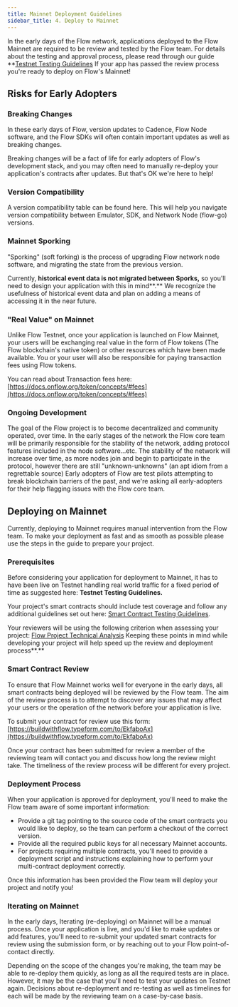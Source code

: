```yaml
---
title: Mainnet Deployment Guidelines
sidebar_title: 4. Deploy to Mainnet
---
```


In the early days of the Flow network, applications deployed to the Flow Mainnet are required to be review and tested by the Flow team. For details about the testing and approval process, please read through our guide \*\*[Testnet Testing Guidelines](../testnet-testing) If your app has passed the review process you're ready to deploy on Flow's Mainnet!

## Risks for Early Adopters

### Breaking Changes

In these early days of Flow, version updates to Cadence, Flow Node software, and the Flow SDKs will often contain important updates as well as breaking changes.

Breaking changes will be a fact of life for early adopters of Flow's development stack, and you may often need to manually re-deploy your application's contracts after updates. But that's OK we're here to help!

### Version Compatibility

A version compatibility table can be found here. This will help you navigate version compatibility between Emulator, SDK, and Network Node (flow-go) versions.

### Mainnet **Sporking**

"Sporking" (soft forking) is the process of upgrading Flow network node software, and migrating the state from the previous version.

Currently, **historical event data is not migrated between Sporks,** so you'll need to design your application with this in mind**.** We recognize the usefulness of historical event data and plan on adding a means of accessing it in the near future.

### "Real Value" on Mainnet

Unlike Flow Testnet, once your application is launched on Flow Mainnet, your users will be exchanging real value in the form of Flow tokens (The Flow blockchain's native token) or other resources which have been made available. You or your user will also be responsible for paying transaction fees using Flow tokens.

You can read about Transaction fees here: [https://docs.onflow.org/token/concepts/#fees](https://docs.onflow.org/token/concepts/#fees)

### Ongoing Development

The goal of the Flow project is to become decentralized and community operated, over time. In the early stages of the network the Flow core team will be primarily responsible for the stability of the network, adding protocol features included in the node software...etc. The stability of the network will increase over time, as more nodes join and begin to participate in the protocol, however there are still "unknown-unknowns" (an apt idiom from a regrettable source) Early adopters of Flow are test pilots attempting to break blockchain barriers of the past, and we're asking all early-adopters for their help flagging issues with the Flow core team.

## Deploying on Mainnet

Currently, deploying to Mainnet requires manual intervention from the Flow team. To make your deployment as fast and as smooth as possible please use the steps in the guide to prepare your project.

### Prerequisites

Before considering your application for deployment to Mainnet, it has to have been live on Testnet handling real world traffic for a fixed period of time as suggested here: **Testnet Testing Guidelines.**

Your project's smart contracts should include test coverage and follow any additional guidelines set out here: [Smart Contract Testing Guidelines](../contract-testing).

Your reviewers will be using the following criterion when assessing your project: [Flow Project Technical Analysis](../contract-testing) Keeping these points in mind while developing your project will help speed up the review and deployment process**.**

### Smart Contract Review

To ensure that Flow Mainnet works well for everyone in the early days, all smart contracts being deployed will be reviewed by the Flow team. The aim of the review process is to attempt to discover any issues that may affect your users or the operation of the network before your application is live.

To submit your contract for review use this form: [https://buildwithflow.typeform.com/to/EkfaboAx](https://buildwithflow.typeform.com/to/EkfaboAx)

Once your contract has been submitted for review a member of the reviewing team will contact you and discuss how long the review might take. The timeliness of the review process will be different for every project.

### Deployment Process

When your application is approved for deployment, you'll need to make the Flow team aware of some important information:

- Provide a git tag pointing to the source code of the smart contracts you would like to deploy, so the team can perform a checkout of the correct version.
- Provide all the required public keys for all necessary Mainnet accounts.
- For projects requiring multiple contracts, you'll need to provide a deployment script and instructions explaining how to perform your multi-contract deployment correctly.

Once this information has been provided the Flow team will deploy your project and notify you!

### Iterating on Mainnet

In the early days, Iterating (re-deploying) on Mainnet will be a manual process. Once your application is live, and you'd like to make updates or add features, you'll need to re-submit your updated smart contracts for review using the submission form, or by reaching out to your Flow point-of-contact directly.

Depending on the scope of the changes you're making, the team may be able to re-deploy them quickly, as long as all the required tests are in place. However, it may be the case that you'll need to test your updates on Testnet again. Decisions about re-deployment and re-testing as well as timelines for each will be made by the reviewing team on a case-by-case basis.
